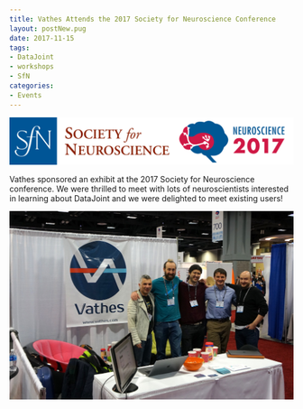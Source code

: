```yaml
---
title: Vathes Attends the 2017 Society for Neuroscience Conference
layout: postNew.pug
date: 2017-11-15
tags:
- DataJoint
- workshops
- SfN
categories: 
- Events
---
```

![](./static/posts/Vathes-Attends-the-2017-Society-for-Neuroscience-Conference/SFN%202017%20Logo.png "SfN Logo")

Vathes sponsored an exhibit at the 2017 Society for Neuroscience conference. We were thrilled to meet with lots of neuroscientists interested in learning about DataJoint and we were delighted to meet existing users!

![](./static/posts/Vathes-Attends-the-2017-Society-for-Neuroscience-Conference/SfN1.jpg "from left to right, Andreas Tolias, Jake Reimer, Edgar Y. Walker, Dimitri Yatsenko, and Chris Turner")
